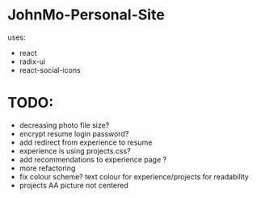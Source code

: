 # JohnMo-Personal-Site

uses:
- react
- radix-ui
- react-social-icons

# TODO:
- decreasing photo file size?
- encrypt resume login password?
- add redirect from experience to resume
- experience is using projects.css?
- add recommendations to experience page ?
- more refactoring
- fix colour scheme? text colour for experience/projects for readability
- projects AA picture not centered
